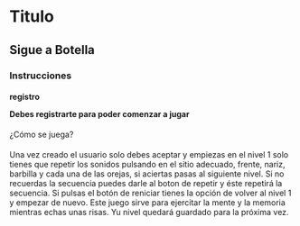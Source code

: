 <!DOCTYPE html>
<html lang="en">
<head>
    <meta charset="UTF-8">
    <meta http-equiv="X-UA-Compatible" content="IE=edge">
    <meta name="viewport" content="width=device-width, initial-scale=1.0">
    <title>Sigue a Botella</title>
    <link rel="stylesheet" href="css/estilo.css">
</head>
<body>
    <h1 name="titulo1">Titulo</h1>
    <h2 name="titulo2">Sigue a Botella</h2>
    <div id="container">
        <h3 name="titulo3">Instrucciones</h3>
        <h4 name="titulo4">registro <p>Debes registrarte para poder comenzar a jugar</p></h4>¿Cómo se juega?
        <h4></h4>
        <p name="escritura">Una vez creado el usuario solo debes aceptar 
            y empiezas en el nivel 1 solo tienes que repetir los sonidos pulsando en el sitio adecuado, frente, 
            nariz, barbilla y cada una de las orejas, si aciertas pasas al siguiente nivel. Si no recuerdas la 
            secuencia puedes darle al boton de repetir y éste repetirá la secuencia.
            Si pulsas el botón de reniciar tienes la opción de volver al nivel 1 y empezar de nuevo.
            Este juego sirve para ejercitar la mente y la memoria mientras echas unas risas.
            Yu nivel quedará guardado para la próxima vez.
        </p>
    </div>
    
</body>
</html>
